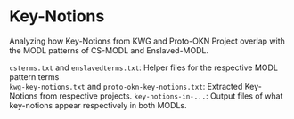 # Key-Notions
Analyzing how Key-Notions from KWG and Proto-OKN Project overlap with the MODL patterns of CS-MODL and Enslaved-MODL.

`csterms.txt` and `enslavedterms.txt`:  Helper files for the respective MODL pattern terms  
`kwg-key-notions.txt` and `proto-okn-key-notions.txt`:  Extracted Key-Notions from respective projects.
`key-notions-in-...`: Output files of what key-notions appear respectively in both MODLs.